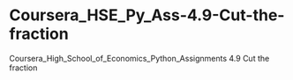 # Coursera_HSE_Py_Ass-4.9-Cut-the-fraction
Coursera_High_School_of_Economics_Python_Assignments 4.9 Cut the fraction
